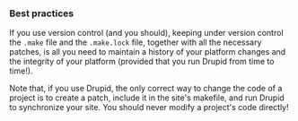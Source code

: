### <i class="icon-thumbs-up icon-large"></i> Best practices

If you use version control (and you should), keeping under version control the `.make` file and the `.make.lock` file, together with all the necessary patches, is all you need to maintain a history of your platform changes and the integrity of your platform (provided that you run Drupid from time to time!).

Note that, if you use Drupid, the only correct way to change the code of a project is to create a patch, include it in the site's makefile, and run Drupid to synchronize your site. You should never modify a project's code directly!
